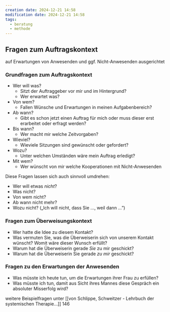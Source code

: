 ```yaml
---
creation date: 2024-12-21 14:58
modification date: 2024-12-21 14:58
tags:
  - beratung
  - methode
---
```

## Fragen zum Auftragskontext 
auf Erwartungen von Anwesenden und ggf. Nicht-Anwesenden ausgerichtet 

### Grundfragen zum Auftragskontext 
* Wer will was?
	* Sitzt der Auftraggeber vor mir und im Hintergrund? 
	* Wer erwartet was?
* Von wem?
	* Fallen Wünsche und Erwartungen in meinen Aufgabenbereich?
* Ab wann?
	* Gibt es schon jetzt einen Auftrag für mich oder muss dieser erst erarbeitet oder erfragt werden?
* Bis wann?
	* Wer macht mir welche Zeitvorgaben?
* Wieviel?
	* Wieviele Sitzungen sind gewünscht oder gefordert?
* Wozu?
	* Unter welchen Umständen wäre mein Auftrag erledigt?
* Mit wem?
	* Wer wünscht von mir welche Kooperationen mit Nicht-Anwesenden

Diese Fragen lassen sich auch sinnvoll umdrehen:
* Wer will etwas *nicht*?
* Was nicht?
* Von wem nicht?
* Ab wann nicht mehr? 
* Wozu nicht? („Ich will nicht, dass Sie …, weil dann …”)

### Fragen zum Überweisungskontext
* Wer hatte die Idee zu diesem Kontakt?
* Was vermuten Sie, was die Überweiserin sich von unserem Kontakt wünscht?  Womit wäre dieser Wunsch erfüllt?
* Warum hat die Überweiserin gerade *Sie* zu mir geschickt?
* Warum hat die Überweiserin Sie gerade *zu mir* geschickt?

### Fragen zu den Erwartungen der Anwesenden 
* Was müsste ich heute tun, um die Erwartungen ihrer Frau zu erfüllen? 
* Was müsste ich tun, damit aus Sicht ihres Mannes diese Gespräch ein absoluter Misserfolg wird? 

weitere Beispielfragen unter [[von Schlippe, Schweitzer - Lehrbuch der systemischen Therapie…]] 146 